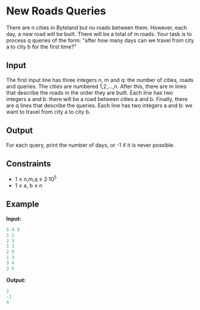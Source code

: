 # New Roads Queries

There are n cities in Byteland but no roads between them. However, each day, a new road will be built. There will be a total of m roads.
Your task is to process q queries of the form: "after how many days can we travel from city a to city b for the first time?"

## Input

The first input line has three integers n, m and q: the number of cities, roads and queries. The cities are numbered 1,2,&hellip;,n.
After this, there are m lines that describe the roads in the order they are built. Each line has two integers a and b: there will be a road between cities a and b.
Finally, there are q lines that describe the queries. Each line has two integers a and b: we want to travel from city a to city b.

## Output

For each query, print the number of days, or -1 if it is never possible. 

## Constraints

* 1 &le;  n,m,q &le; 2&middot;10<sup>5</sup>
* 1 &le; a, b &le; n

## Example

**Input:**
```c++
5 4 3
1 2
2 3
1 3
2 5
1 3
3 4
3 5
```

**Output:**
```c++
2
-1
4
```  